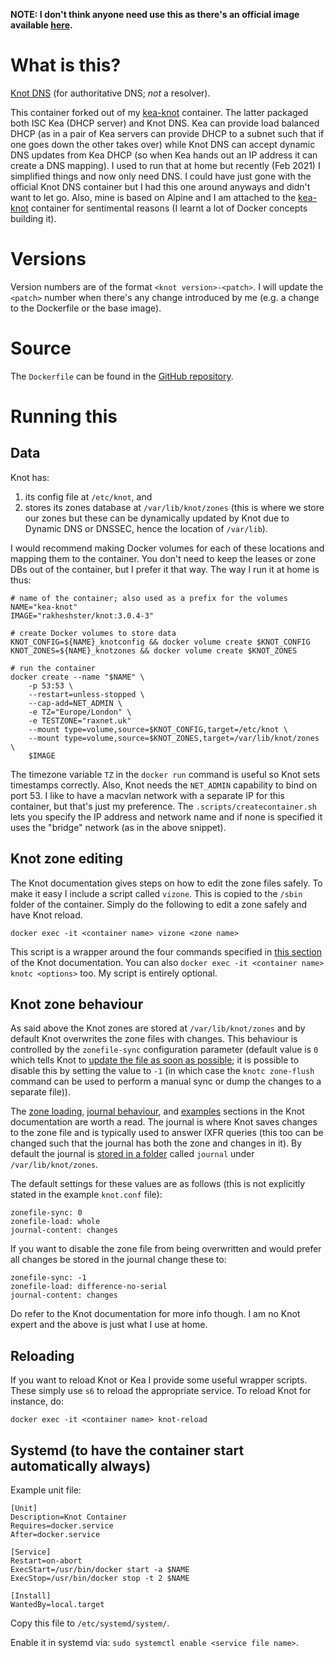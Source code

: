 **NOTE: I don't think anyone need use this as there's an official image available [here](https://hub.docker.com/r/cznic/knot).**

# What is this? 
[Knot DNS](https://www.knot-dns.cz/) (for authoritative DNS; *not* a resolver). 

This container forked out of my [kea-knot](https://hub.docker.com/r/rakheshster/kea-knot) container. The latter packaged both ISC Kea (DHCP server) and Knot DNS. Kea can provide load balanced DHCP (as in a pair of Kea servers can provide DHCP to a subnet such that if one goes down the other takes over) while Knot DNS can accept dynamic DNS updates from Kea DHCP (so when Kea hands out an IP address it can create a DNS mapping). I used to run that at home but recently (Feb 2021) I simplified things and now only need DNS. I could have just gone with the official Knot DNS container but I had this one around anyways and didn't want to let go. Also, mine is based on Alpine and I am attached to the [kea-knot](https://hub.docker.com/r/rakheshster/kea-knot) container for sentimental reasons (I learnt a lot of Docker concepts building it).

# Versions
Version numbers are of the format `<knot version>-<patch>`. I will update the `<patch>` number when there's any change introduced by me (e.g. a change to the Dockerfile or the base image).

# Source
The `Dockerfile` can be found in the [GitHub repository](https://github.com/rakheshster/docker-knot). 

# Running this
## Data
Knot has: 
  1. its config file at `/etc/knot`, and 
  2. stores its zones database at `/var/lib/knot/zones` (this is where we store our zones but these can be dynamically updated by Knot due to Dynamic DNS or DNSSEC, hence the location of `/var/lib`). 

I would recommend making Docker volumes for each of these locations and mapping them to the container. You don't need to keep the leases or zone DBs out of the container, but I prefer it that way. The way I run it at home is thus:

```
# name of the container; also used as a prefix for the volumes
NAME="kea-knot"
IMAGE="rakheshster/knot:3.0.4-3"

# create Docker volumes to store data
KNOT_CONFIG=${NAME}_knotconfig && docker volume create $KNOT_CONFIG
KNOT_ZONES=${NAME}_knotzones && docker volume create $KNOT_ZONES

# run the container
docker create --name "$NAME" \
    -p 53:53 \
    --restart=unless-stopped \
    --cap-add=NET_ADMIN \
    -e TZ="Europe/London" \
    -e TESTZONE="raxnet.uk"
    --mount type=volume,source=$KNOT_CONFIG,target=/etc/knot \
    --mount type=volume,source=$KNOT_ZONES,target=/var/lib/knot/zones \
    $IMAGE
```

The timezone variable `TZ` in the `docker run` command is useful so Knot sets timestamps correctly. Also, Knot needs the `NET_ADMIN` capability to bind on port 53. I like to have a macvlan network with a separate IP for this container, but that's just my preference. The `.scripts/createcontainer.sh` lets you specify the IP address and network name and if none is specified it uses the "bridge" network  (as in the above snippet). 

## Knot zone editing
The Knot documentation gives steps on how to edit the zone files safely. To make it easy I include a script called `vizone`. This is copied to the `/sbin` folder of the container. Simply do the following to edit a zone safely and have Knot reload. 

```
docker exec -it <container name> vizone <zone name>
```

This script is a wrapper around the four commands specified in [this section](https://www.knot-dns.cz/docs/2.8/html/operation.html#reading-and-editing-the-zone-file-safely) of the Knot documentation. You can also `docker exec -it <container name> knotc <options>` too. My script is entirely optional. 

## Knot zone behaviour
As said above the Knot zones are stored at `/var/lib/knot/zones` and by default Knot overwrites the zone files with changes. This behaviour is controlled by the `zonefile-sync` configuration parameter (default value is `0` which tells Knot to [update the file as soon as possible](https://www.knot-dns.cz/docs/2.8/singlehtml/index.html#zonefile-sync); it is possible to disable this by setting the value to `-1` (in which case the `knotc zone-flush` command can be used to perform a manual sync or dump the changes to a separate file)). 

The [zone loading](https://www.knot-dns.cz/docs/2.8/singlehtml/index.html#zone-loading), [journal behaviour](https://www.knot-dns.cz/docs/2.8/singlehtml/index.html#journal-behaviour), and [examples](https://www.knot-dns.cz/docs/2.8/singlehtml/index.html#example-1) sections in the Knot documentation are worth a read. The journal is where Knot saves changes to the zone file and is typically used to answer IXFR queries (this too can be changed such that the journal has both the zone and changes in it). By default the journal is [stored in a folder](https://www.knot-dns.cz/docs/2.7/html/reference.html#journal-db) called `journal` under `/var/lib/knot/zones`. 

The default settings for these values are as follows (this is not explicitly stated in the example `knot.conf` file):
```
zonefile-sync: 0
zonefile-load: whole
journal-content: changes
```

If you want to disable the zone file from being overwritten and would prefer all changes be stored in the journal change these to:
```
zonefile-sync: -1
zonefile-load: difference-no-serial
journal-content: changes
```

Do refer to the Knot documentation for more info though. I am no Knot expert and the above is just what I use at home. 

## Reloading
If you want to reload Knot or Kea I provide some useful wrapper scripts. These simply use `s6` to reload the appropriate service. To reload Knot for instance, do:

```
docker exec -it <container name> knot-reload
```

## Systemd (to have the container start automatically always)
Example unit file:

```
[Unit]
Description=Knot Container
Requires=docker.service
After=docker.service

[Service]
Restart=on-abort
ExecStart=/usr/bin/docker start -a $NAME
ExecStop=/usr/bin/docker stop -t 2 $NAME

[Install]
WantedBy=local.target
```

Copy this file to `/etc/systemd/system/`. 

Enable it in systemd via: `sudo systemctl enable <service file name>`.